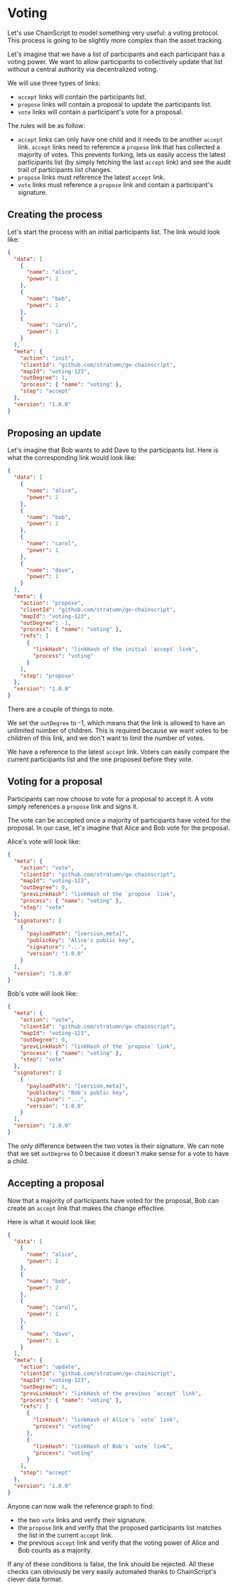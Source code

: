 # Voting

Let's use ChainScript to model something very useful: a voting protocol.
This process is going to be slightly more complex than the asset tracking.

Let's imagine that we have a list of participants and each participant has a
voting power. We want to allow participants to collectively update that list
without a central authority via decentralized voting.

We will use three types of links:

- `accept` links will contain the participants list.
- `propose` links will contain a proposal to update the participants list.
- `vote` links will contain a participant's vote for a proposal.

The rules will be as follow:

- `accept` links can only have one child and it needs to be another `accept`
  link. `accept` links need to reference a `propose` link that has collected
  a majority of votes.
  This prevents forking, lets us easily access the latest participants list (by
  simply fetching the last `accept` link) and see the audit trail of
  participants list changes.
- `propose` links must reference the latest `accept` link.
- `vote` links must reference a `propose` link and contain a participant's
  signature.

## Creating the process

Let's start the process with an initial participants list. The link would look
like:

```json
{
  "data": [
    {
      "name": "alice",
      "power": 2
    },
    {
      "name": "bob",
      "power": 2
    },
    {
      "name": "carol",
      "power": 1
    }
  ],
  "meta": {
    "action": "init",
    "clientId": "github.com/stratumn/go-chainscript",
    "mapId": "voting-123",
    "outDegree": 1,
    "process": { "name": "voting" },
    "step": "accept"
  },
  "version": "1.0.0"
}
```

## Proposing an update

Let's imagine that Bob wants to add Dave to the participants list. Here is what
the corresponding link would look like:

```json
{
  "data": [
    {
      "name": "alice",
      "power": 2
    },
    {
      "name": "bob",
      "power": 2
    },
    {
      "name": "carol",
      "power": 1
    },
    {
      "name": "dave",
      "power": 1
    }
  ],
  "meta": {
    "action": "propose",
    "clientId": "github.com/stratumn/go-chainscript",
    "mapId": "voting-123",
    "outDegree": -1,
    "process": { "name": "voting" },
    "refs": [
      {
        "linkHash": "linkHash of the initial `accept` link",
        "process": "voting"
      }
    ],
    "step": "propose"
  },
  "version": "1.0.0"
}
```

There are a couple of things to note.

We set the `outDegree` to -1, which means that the link is allowed to have an
unlimited number of children. This is required because we want votes to be
children of this link, and we don't want to limit the number of votes.

We have a reference to the latest `accept` link. Voters can easily compare the
current participants list and the one proposed before they vote.

## Voting for a proposal

Participants can now choose to vote for a proposal to accept it.
A vote simply references a `propose` link and signs it.

The vote can be accepted once a majority of participants have voted for the
proposal. In our case, let's imagine that Alice and Bob vote for the proposal.

Alice's vote will look like:

```json
{
  "meta": {
    "action": "vote",
    "clientId": "github.com/stratumn/go-chainscript",
    "mapId": "voting-123",
    "outDegree": 0,
    "prevLinkHash": "linkHash of the `propose` link",
    "process": { "name": "voting" },
    "step": "vote"
  },
  "signatures": [
    {
      "payloadPath": "[version,meta]",
      "publicKey": "Alice's public key",
      "signature": "...",
      "version": "1.0.0"
    }
  ],
  "version": "1.0.0"
}
```

Bob's vote will look like:

```json
{
  "meta": {
    "action": "vote",
    "clientId": "github.com/stratumn/go-chainscript",
    "mapId": "voting-123",
    "outDegree": 0,
    "prevLinkHash": "linkHash of the `propose` link",
    "process": { "name": "voting" },
    "step": "vote"
  },
  "signatures": [
    {
      "payloadPath": "[version,meta]",
      "publicKey": "Bob's public key",
      "signature": "...",
      "version": "1.0.0"
    }
  ],
  "version": "1.0.0"
}
```

The only difference between the two votes is their signature.
We can note that we set `outDegree` to 0 because it doesn't make sense for a
vote to have a child.

## Accepting a proposal

Now that a majority of participants have voted for the proposal, Bob can create
an `accept` link that makes the change effective.

Here is what it would look like:

```json
{
  "data": [
    {
      "name": "alice",
      "power": 2
    },
    {
      "name": "bob",
      "power": 2
    },
    {
      "name": "carol",
      "power": 1
    },
    {
      "name": "dave",
      "power": 1
    }
  ],
  "meta": {
    "action": "update",
    "clientId": "github.com/stratumn/go-chainscript",
    "mapId": "voting-123",
    "outDegree": 1,
    "prevLinkHash": "linkHash of the previous `accept` link",
    "process": { "name": "voting" },
    "refs": [
      {
        "linkHash": "linkHash of Alice's `vote` link",
        "process": "voting"
      },
      {
        "linkHash": "linkHash of Bob's `vote` link",
        "process": "voting"
      }
    ],
    "step": "accept"
  },
  "version": "1.0.0"
}
```

Anyone can now walk the reference graph to find:

- the two `vote` links and verify their signature.
- the `propose` link and verify that the proposed participants list matches the
  list in the current `accept` link.
- the previous `accept` link and verify that the voting power of Alice and Bob
  counts as a majority.

If any of these conditions is false, the link should be rejected.
All these checks can obviously be very easily automated thanks to ChainScript's
clever data format.
